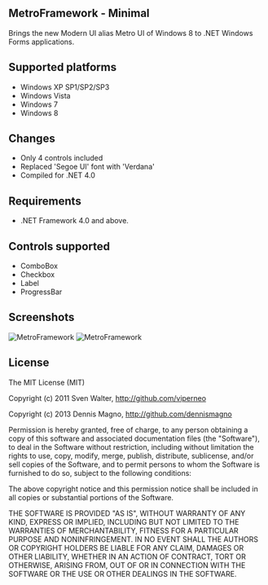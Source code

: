 MetroFramework - Minimal
------------------------

Brings the new Modern UI alias Metro UI of Windows 8 to .NET Windows Forms applications. 

Supported platforms
-------------------
* Windows XP SP1/SP2/SP3
* Windows Vista
* Windows 7
* Windows 8

Changes
-------
* Only 4 controls included
* Replaced 'Segoe UI' font with 'Verdana'
* Compiled for .NET 4.0

Requirements
------------
* .NET Framework 4.0 and above.

Controls supported
------------------
* ComboBox
* Checkbox
* Label
* ProgressBar

Screenshots
----------
![MetroFramework](http://i.imgur.com/YXDDMT6.jpg)
![MetroFramework](http://i.imgur.com/2lsnqT4.jpg)

License
-------

The MIT License (MIT)

Copyright (c) 2011 Sven Walter, http://github.com/viperneo

Copyright (c) 2013 Dennis Magno, http://github.com/dennismagno

Permission is hereby granted, free of charge, to any person obtaining a copy of 
this software and associated documentation files (the "Software"), to deal in the 
Software without restriction, including without limitation the rights to use, copy, 
modify, merge, publish, distribute, sublicense, and/or sell copies of the Software, 
and to permit persons to whom the Software is furnished to do so, subject to the 
following conditions:

The above copyright notice and this permission notice shall be included in 
all copies or substantial portions of the Software.

THE SOFTWARE IS PROVIDED "AS IS", WITHOUT WARRANTY OF ANY KIND, EXPRESS OR IMPLIED, 
INCLUDING BUT NOT LIMITED TO THE WARRANTIES OF MERCHANTABILITY, FITNESS FOR A 
PARTICULAR PURPOSE AND NONINFRINGEMENT. IN NO EVENT SHALL THE AUTHORS OR COPYRIGHT 
HOLDERS BE LIABLE FOR ANY CLAIM, DAMAGES OR OTHER LIABILITY, WHETHER IN AN ACTION OF 
CONTRACT, TORT OR OTHERWISE, ARISING FROM, OUT OF OR IN CONNECTION WITH THE SOFTWARE 
OR THE USE OR OTHER DEALINGS IN THE SOFTWARE.
